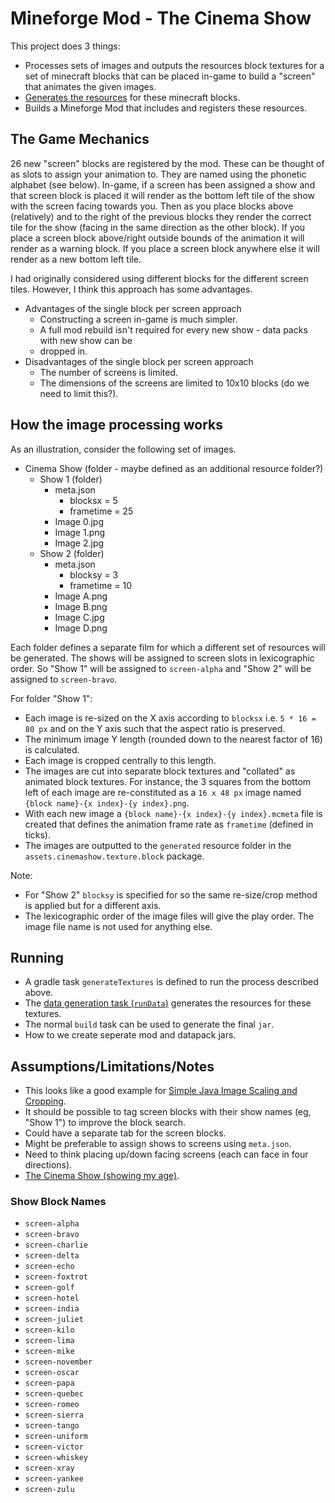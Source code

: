 # Mineforge Mod - The Cinema Show

This project does 3 things:

- Processes sets of images and outputs the resources block textures for a set of minecraft blocks
  that can be placed in-game to build a "screen" that animates the given images.
- [Generates the resources](https://docs.minecraftforge.net/en/latest/datagen/) for these minecraft
  blocks.
- Builds a Mineforge Mod that includes and registers these resources.

## The Game Mechanics

26 new "screen" blocks are registered by the mod. These can be thought of as slots to assign your
animation to. They are named using the phonetic alphabet (see below). In-game, if a screen has
been assigned a show and that screen block is placed it will render as the bottom left tile of the
show with the screen facing towards you. Then as you place blocks above (relatively) and to the
right of the previous blocks they render the correct tile for the show (facing in the same direction
as the other block). If you place a screen block above/right outside bounds of the animation it will
render as a warning block. If you place a screen block anywhere else it will render as a new bottom
left tile.

I had originally considered using different blocks for the different screen tiles. However, I think
this approach has some advantages. 

- Advantages of the single block per screen approach
  - Constructing a screen in-game is much simpler.
  - A full mod rebuild isn't required for every new show - data packs with new show can be
  - dropped in.
- Disadvantages of the single block per screen approach
  - The number of screens is limited.
  - The dimensions of the screens are limited to 10x10 blocks (do we need to limit this?).

## How the image processing works

As an illustration, consider the following set of images.

- Cinema Show (folder - maybe defined as an additional resource folder?)
  - Show 1 (folder)
    - meta.json
      - blocksx = 5
      - frametime = 25
    - Image 0.jpg
    - Image 1.png
    - Image 2.jpg
  - Show 2 (folder)
    - meta.json
      - blocksy = 3
      - frametime = 10
    - Image A.png
    - Image B.png
    - Image C.jpg
    - Image D.png

Each folder defines a separate film for which a different set of resources will be generated.
The shows will be assigned to screen slots in lexicographic order. So "Show 1" will be assigned
to `screen-alpha` and "Show 2" will be assigned to `screen-bravo`. 

For folder "Show 1":

- Each image is re-sized on the X axis according to `blocksx` i.e. `5 * 16 = 80 px` and on the 
  Y axis such that the aspect ratio is preserved.
- The minimum image Y length (rounded down to the nearest factor of 16) is calculated.
- Each image is cropped centrally to this length.
- The images are cut into separate block textures and "collated" as animated block textures.
  For instance, the 3 squares from the bottom left of each image are re-constituted as a 
  `16 x 48 px` image named `{block name}-{x index}-{y index}.png`.
- With each new image a `{block name}-{x index}-{y index}.mcmeta` file is created that defines the
  animation frame rate as `frametime` (defined in ticks).
- The images are outputted to the `generated` resource folder in the 
  `assets.cinemashow.texture.block` package.

Note:

- For "Show 2" `blocksy` is specified for so the same re-size/crop method is applied but for a
  different axis.
- The lexicographic order of the image files will give the play order. The image file name is not
  used for anything else.

## Running

- A gradle task `generateTextures` is defined to run the process described above.
- The [data generation task (`runData`)](https://docs.minecraftforge.net/en/latest/datagen/)
  generates the resources for these textures.
- The normal `build` task can be used to generate the final `jar`.
- How to we create seperate mod and datapack jars.

## Assumptions/Limitations/Notes

- This looks like a good example for
  [Simple Java Image Scaling and Cropping](https://medium.com/@SatyaRaj_PC/simple-java-image-scaling-and-cropping-33f95e7d9278).
- It should be possible to tag screen blocks with their show names (eg, "Show 1") to improve the
  block search.
- Could have a separate tab for the screen blocks.
- Might be preferable to assign shows to screens using `meta.json`.
- Need to think placing up/down facing screens (each can face in four directions).
- [The Cinema Show (showing my age)](https://www.youtube.com/watch?v=G501Ii0X0NE).

### Show Block Names

- `screen-alpha`
- `screen-bravo`
- `screen-charlie`
- `screen-delta`
- `screen-echo`
- `screen-foxtrot`
- `screen-golf`
- `screen-hotel`
- `screen-india`
- `screen-juliet`
- `screen-kilo`
- `screen-lima`
- `screen-mike`
- `screen-november`
- `screen-oscar`
- `screen-papa`
- `screen-quebec`
- `screen-romeo`
- `screen-sierra`
- `screen-tango`
- `screen-uniform`
- `screen-victor`
- `screen-whiskey`
- `screen-xray`
- `screen-yankee`
- `screen-zulu`

